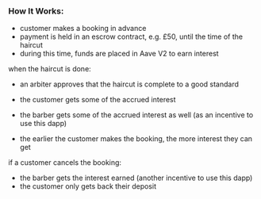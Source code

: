### How It Works:
- customer makes a booking in advance 
- payment is held in an escrow contract, e.g. £50, until the time of the haircut 
- during this time, funds are placed in Aave V2 to earn interest 

when the haircut is done:
- an arbiter approves that the haircut is complete to a good standard 
- the customer gets some of the accrued interest 
- the barber gets some of the accrued interest as well (as an incentive to use this dapp) 


- the earlier the customer makes the booking, the more interest they can get


if a customer cancels the booking: 
- the barber gets the interest earned (another incentive to use this dapp) 
- the customer only gets back their deposit 
